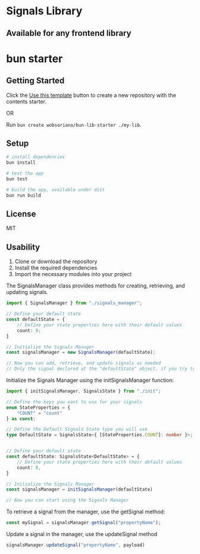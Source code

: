 # Signals Library

## Available for any frontend library

# bun starter

## Getting Started

Click the [Use this template](https://github.com/wobsoriano/bun-lib-starter/generate) button to create a new repository with the contents starter.

OR

Run `bun create wobsoriano/bun-lib-starter ./my-lib`.

## Setup

```bash
# install dependencies
bun install

# test the app
bun test

# build the app, available under dist
bun run build
```

## License

MIT

## Usability

1. Clone or download the repository
2. Install the required dependencies
3. Import the necessary modules into your project

The SignalsManager class provides methods for creating, retrieving, and updating signals. 

````Typescript
import { SignalsManager } from "./signals_manager";

// Define your default state
const defaultState = {
    // Define your state properties here with their default values
    count: 0;
}

// Initialize the Signals Manager
const signalsManager = new SignalsManager(defaultState);

// Now you can add, retrieve, and update signals as needed
// Only the signal declared at the "defaultState" object, if you try to use any key that is not already provided an error will ocurred

````
Initialize the Signals Manager using the initSignalsManager function: 

````Typescript
import { initSignalsManager, SignalsState } from "./init";

// Define the keys you want to use for your signals
enum StateProperties = {
    "COUNT" = "count"
} as const;

// Define the Default Signals State type you will use
type DefaultState = SignalsState<{ [StateProperties.COUNT]: number }>;


// Define your default state
const defaultState: SignalsState<DefaultState> = {
    // Define your state properties here with their default values
    count: 0,
}

// Initialize the Signals Manager
const signalsManager = initSignalsManager(defaultState)

// Now you can start using the Signals Manager

````

To retrieve a signal from the manager, use the getSignal method:

````Typescript
const mySignal = signalsManager.getSignal("propertyName");
````
Update a signal in the manager, use the updateSignal method

````Typescript
signalsManager.updateSignal("propertyName", payload)
````

